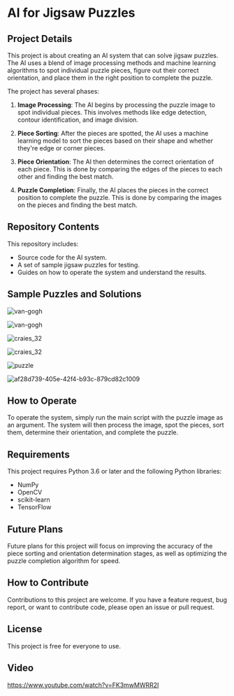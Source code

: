 # AI for Jigsaw Puzzles

## Project Details

This project is about creating an AI system that can solve jigsaw puzzles. The AI uses a blend of image processing methods and machine learning algorithms to spot individual puzzle pieces, figure out their correct orientation, and place them in the right position to complete the puzzle.

The project has several phases:

1. **Image Processing**: The AI begins by processing the puzzle image to spot individual pieces. This involves methods like edge detection, contour identification, and image division.

2. **Piece Sorting**: After the pieces are spotted, the AI uses a machine learning model to sort the pieces based on their shape and whether they're edge or corner pieces.

3. **Piece Orientation**: The AI then determines the correct orientation of each piece. This is done by comparing the edges of the pieces to each other and finding the best match.

4. **Puzzle Completion**: Finally, the AI places the pieces in the correct position to complete the puzzle. This is done by comparing the images on the pieces and finding the best match.

## Repository Contents

This repository includes:

- Source code for the AI system.
- A set of sample jigsaw puzzles for testing.
- Guides on how to operate the system and understand the results.

## Sample Puzzles and Solutions

![van-gogh](https://github.com/TitanWolfie/puzzlesolver/assets/104903102/2c07b48d-eaa8-4db9-a7e0-5f48b45fc461)

![van-gogh](https://github.com/TitanWolfie/puzzlesolver/assets/104903102/bf49a681-2224-476d-a101-1ab9ddeda6b5)

![craies_32](https://github.com/TitanWolfie/puzzlesolver/assets/104903102/8689611f-c754-488d-a572-1e71ece722a6)

![craies_32](https://github.com/TitanWolfie/puzzlesolver/assets/104903102/7e5e9667-002b-4e20-91ac-e2e479bbba10)

![puzzle](https://github.com/TitanWolfie/puzzlesolver/assets/104903102/7eee04f9-2f5f-4df2-a01e-cf57e86c16c7)

![af28d739-405e-42f4-b93c-879cd82c1009](https://github.com/TitanWolfie/puzzlesolver/assets/104903102/6b0fc17e-53e8-45a4-a114-9acc1c448edd)

## How to Operate

To operate the system, simply run the main script with the puzzle image as an argument. The system will then process the image, spot the pieces, sort them, determine their orientation, and complete the puzzle.

## Requirements

This project requires Python 3.6 or later and the following Python libraries:

- NumPy
- OpenCV
- scikit-learn
- TensorFlow

## Future Plans

Future plans for this project will focus on improving the accuracy of the piece sorting and orientation determination stages, as well as optimizing the puzzle completion algorithm for speed.

## How to Contribute

Contributions to this project are welcome. If you have a feature request, bug report, or want to contribute code, please open an issue or pull request.

## License

This project is free for everyone to use.

## Video

https://www.youtube.com/watch?v=FK3mwMWRR2I

